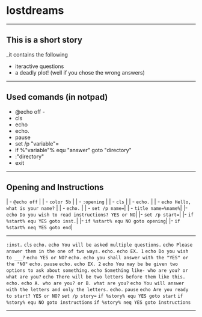 # lostdreams
-------------------------------------------------
## This is a short story
_it contains the following

- iteractive questions
- a deadly plot! (well if you chose the wrong answers)
----------------------------------------------------

## Used comands (in notpad)

- @echo off -
- cls
- echo
- echo.
- pause
- set /p "variable"=
- if %"variable"% equ "answer" goto "directory"
- :"directory"
- exit

-------------------------------------------------
## Opening and Instructions

| - `@echo off` |
| - `color 5b` |
| - `:opening` |
| - `cls` |
| - `echo.` |
| - `echo Hello, what is your name?` |
| - `echo.` |
| - `set /p name=`|
| - `title name=%name%`|
|- `echo Do you wish to read instructions? YES or NO`|
|- `set /p start=`|
|- `if %start% equ YES goto inst.`|
|- `if %start% equ NO goto opening`|
|- `if %start% neq YES goto end`|

---------------------------------------------------

`:inst.`
`cls`
`echo.`
`echo You will be asked multiple questions.`
`echo Please answer them in the one of two ways.`
`echo.`
`echo EX. 1`
`echo Do you wish to ___?`
`echo YES or NO?`
`echo.`
`echo you shall answer with the "YES" or the "NO"`
`echo.`
`pause`
`echo.`
`echo EX. 2`
`echo You may be be given two options to ask about something.`
`echo Something like- who are you? or what are you?`
`echo There will be two letters before them like this.`
`echo.`
`echo A. who are you? or B. what are you?`
`echo You will answer with the letters and only the letters.`
`echo.`
`pause`
`echo Are you ready to start? YES or NO?`
`set /p story=`
`if %story% equ YES goto start`
`if %story% equ NO goto instructions`
`if %story% neq YES goto instructions`

-------------------------------------------------------
